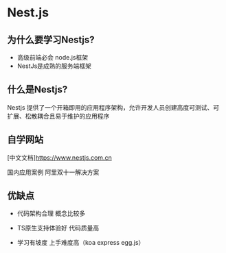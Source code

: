 # Nest.js

## 为什么要学习Nestjs?

- 高级前端必会 node.js框架
- NestJs是成熟的服务端框架

## 什么是Nestjs?

Nestjs 提供了一个开箱即用的应用程序架构，允许开发人员创建高度可测试、可扩展、松散耦合且易于维护的应用程序

## 自学网站

[中文文档]<https://www.nestjs.com.cn>

国内应用案例 阿里双十一解决方案

## 优缺点 

- 代码架构合理 概念比较多
- TS原生支持体验好 代码质量高

- 学习有坡度 上手难度高（koa express egg.js）
